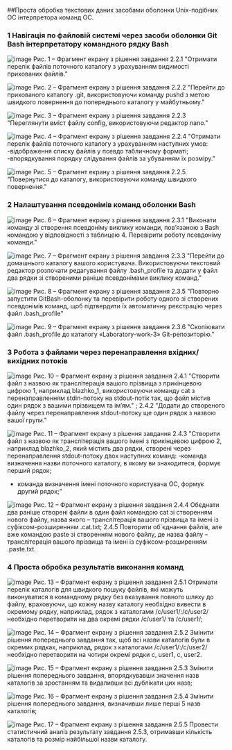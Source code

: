 ##Проста обробка текстових даних засобами оболонки Unix-подібних ОС інтерпретора команд ОС. 
### 1 Навігація по файловій системі через засоби оболонки Git Bash інтерпретатору командного рядку Bash

![image](https://github.com/khachatryangrigor/WebAR-Ronalds-Telegraph/blob/Laboratory-work-3/1.png)
Рис. 1 – Фрагмент екрану з рішення завдання 2.2.1 "Отримати перелік файлів поточного каталогу з урахуванням видимості прихованих файлів."

![image](https://github.com/khachatryangrigor/WebAR-Ronalds-Telegraph/blob/Laboratory-work-3/2.png)
Рис. 2 – Фрагмент екрану з рішення завдання 2.2.2 "Перейти до прихованого каталогу .git, використовуючи команду pushd з метою
швидкого повернення до попереднього каталогу у майбутньому."

![image](https://github.com/khachatryangrigor/WebAR-Ronalds-Telegraph/blob/Laboratory-work-3/3.png)
Рис. 3 – Фрагмент екрану з рішення завдання 2.2.3 "Переглянути вміст файлу config, використовуючи редактор nano."

![image](https://github.com/khachatryangrigor/WebAR-Ronalds-Telegraph/blob/Laboratory-work-3/4.png)
Рис. 4 – Фрагмент екрану з рішення завдання 2.2.4 "Отримати перелік файлів поточного каталогу з урахуванням наступних умов:
-відображення списку файлів у псевдо табличному форматі;
-впорядкування порядку слідування файлів за убуванням їх розміру."

![image](https://github.com/khachatryangrigor/WebAR-Ronalds-Telegraph/blob/Laboratory-work-3/5.png)
Рис. 5 – Фрагмент екрану з рішення завдання 2.2.5 "Повернутися до каталогу, використовуючи команду швидкого повернення."

### 2 Налаштування псевдонімів команд оболонки Bash
![image](https://github.com/khachatryangrigor/WebAR-Ronalds-Telegraph/blob/Laboratory-work-3/6.png)
Рис. 6 – Фрагмент екрану з рішення завдання 2.3.1 "Виконати команду зі створення псевдоніму виклику команди, пов’язаною з Bash командою у відповідності з таблицею 4. Перевірити роботу псевдоніму команди."

![image](https://github.com/khachatryangrigor/WebAR-Ronalds-Telegraph/blob/Laboratory-work-3/7.png)
Рис. 7 – Фрагмент екрану з рішення завдання 2.3.3 "Перейти до домашнього каталогу вашого користувача. Використовуючи текстовий редактор розпочати редагування файлу .bash_profile та додати у файл два рядки зі створеними раніше псевдонімами виклику команд."

![image](https://github.com/khachatryangrigor/WebAR-Ronalds-Telegraph/blob/Laboratory-work-3/8.png)
Рис. 8 – Фрагмент екрану з рішення завдання 2.3.5 "Повторно запустити GitBash-оболонку та перевірити роботу одного зі створених псевдонімів команд, щоб підтвердити їх автоматичну реєстрацію через файл .bash_profile"

![image](https://github.com/khachatryangrigor/WebAR-Ronalds-Telegraph/blob/Laboratory-work-3/236.png)
Рис. 9 – Фрагмент екрану з рішення завдання 2.3.6 "Скопіювати файл .bash_profile до каталогу «Laboratory-work-3» Git-репозиторію."

### 3 Робота з файлами через перенаправлення вхідних/вихідних потоків
![image](https://github.com/khachatryangrigor/WebAR-Ronalds-Telegraph/blob/Laboratory-work-3/241.png)
Рис. 10 – Фрагмент екрану з рішення завдання 2.4.1 "Створити файл з назвою як транслітерація вашого прізвища з прикінцевою цифрою 1, наприклад blazhko_1, використовуючи команду cat з перенаправленням stdin-потоку на stdout-потік так, що файл містив один рядок з вашими прізвищем та ім’ям." ; 2.4.2 "Додати до створеного файлу через перенаправлення stdout-потоку ще один рядок з назвою вашої групи."

![image](https://github.com/khachatryangrigor/WebAR-Ronalds-Telegraph/blob/Laboratory-work-3/243.png)
Рис. 11 – Фрагмент екрану з рішення завдання 2.4.3 "Створити файл з назвою як транслітерація вашого імені з прикінцевою цифрою 2, наприклад blazhko_2, який містить два рядки, створені через перенаправлення stdout-потоку двох наступних команд:
-команда визначення назви поточного каталогу, в якому ви знаходитеся, формує перший рядок;
- команда визначення імені поточного користувача ОС, формує другий рядок;"

![image](https://github.com/khachatryangrigor/WebAR-Ronalds-Telegraph/blob/Laboratory-work-3/244.png)
Рис. 12 – Фрагмент екрану з рішення завдання 2.4.4 Обєднати два раніше створені файли в один файл командою cat зі створенням нового файлу, назва якого – транслітерація вашого прізвища та імені із суфіксом-розширенням .cat.txt; 2.4.5 Повторити об`єднання файлів, але вже командою paste зі створенням нового файлу, де назва файлу – транслітерація вашого прізвища та імені із суфіксом-розширенням .paste.txt.

### 4 Проста обробка результатів виконання команд 
![image](https://github.com/khachatryangrigor/WebAR-Ronalds-Telegraph/blob/Laboratory-work-3/251.png)
Рис. 13 – Фрагмент екрану з рішення завдання 2.5.1 Отримати перелік каталогів для швидкого пошуку файлів, які можуть виконуватися в командному рядку без вказування повного шляху до файлу, враховуючи, що кожну назву каталогу необхідно вивести в окремому рядку, наприклад, рядок з каталогами /c/user1/:/c/user2/ необхідно перетворити на два окремі рядки /c/user1/ та /c/user1/;

![image](https://github.com/khachatryangrigor/WebAR-Ronalds-Telegraph/blob/Laboratory-work-3/252.png)
Рис. 14 – Фрагмент екрану з рішення завдання 2.5.2 Змінити рішення попереднього завдання так, щоб всі назви каталогів були в окремих рядках, наприклад, рядок з каталогами /c/user1/:/c/user2/ необхідно перетворити на чотири окремі рядки c, user1, c, user2.

![image](https://github.com/khachatryangrigor/WebAR-Ronalds-Telegraph/blob/Laboratory-work-3/253.png)
Рис. 15 – Фрагмент екрану з рішення завдання 2.5.3 Змінити рішення попереднього завдання, впорядкувавши значення назв каталогів за зростанням та видаливши всі дублікати цих назв;

![image](https://github.com/khachatryangrigor/WebAR-Ronalds-Telegraph/blob/Laboratory-work-3/254.png)
Рис. 16 – Фрагмент екрану з рішення завдання 2.5.4 Змінити рішення попереднього завдання, визначивши лише перші 5 назв каталогів;

![image](https://github.com/khachatryangrigor/WebAR-Ronalds-Telegraph/blob/Laboratory-work-3/255.png)
Рис. 17 – Фрагмент екрану з рішення завдання 2.5.5 Провести статистичний аналіз результату завдання 2.5.3, отримавши кількість каталогів та розмір найбільшої назви каталогу.
